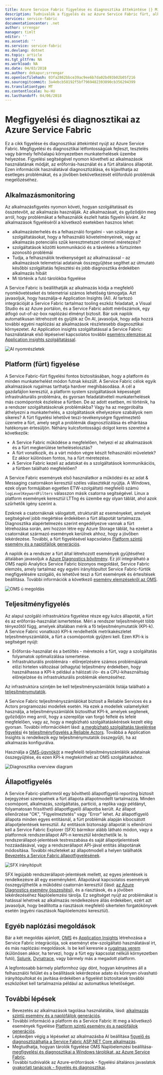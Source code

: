```yaml
---
title: Azure Service Fabric figyelése és diagnosztika áttekintése |} Microsoft Docs
description: Tudnivalók a figyelés és az Azure Service Fabric fürt, alkalmazások és szolgáltatások diagnosztika.
services: service-fabric
documentationcenter: .net
author: srrengar
manager: timlt
editor: ''
ms.assetid: ''
ms.service: service-fabric
ms.devlang: dotnet
ms.topic: article
ms.tgt_pltfrm: NA
ms.workload: NA
ms.date: 04/03/2018
ms.author: dekapur;srrengar
ms.openlocfilehash: 03fa2862bbce39ac9ee6b7da02bd93b02b05f216
ms.sourcegitcommit: 3a4ebcb58192f5bf7969482393090cb356294399
ms.translationtype: MT
ms.contentlocale: hu-HU
ms.lasthandoff: 04/06/2018
---
```

# <a name="monitoring-and-diagnostics-for-azure-service-fabric"></a>Megfigyelési és diagnosztikai az Azure Service Fabric

Ez a cikk figyelése és diagnosztikai áttekintést nyújt az Azure Service Fabric. Megfigyelési és diagnosztikai létfontosságúak fejleszt, tesztelés vagy bármely felhőalapú környezetben munkaterhelések üzembe helyezése. Figyelési segítségével nyomon követheti az alkalmazások használatának módját, az erőforrás-használat és a fürt általános állapotát. Ezen információk használatával diagnosztizálása, és kijavíthatja az esetleges problémákat, és a jövőben bekövetkezését előforduló problémák megelőzéséhez. 

## <a name="application-monitoring"></a>Alkalmazásmonitoring
Az alkalmazásfigyelés nyomon követi, hogyan szolgáltatásait és összetevőit, az alkalmazás használják. Az alkalmazásait, és győződjön meg arról, hogy problémákat a felhasználók észlelt hatás figyelni kívánt. Az alkalmazások figyeléséről a következő esetekben hasznos lehet:
* alkalmazásterhelés és a felhasználó forgalmi - van szüksége a szolgáltatásokat, hogy a felhasználó követelményeinek, vagy az alkalmazás potenciális szűk keresztmetszet címmel méretezési?
* szolgáltatások közötti kommunikáció és a távelérés a fürtszinten azonosító problémái
* Tudja, a felhasználók tevékenységeit az alkalmazással – az alkalmazások telemetriai adatainak összegyűjtése segíthet az útmutató későbbi szolgáltatás fejlesztési és jobb diagnosztika érdekében alkalmazás hibáit
* Mi történik a futó tárolókba figyelése

A Service Fabric is beállíthatják az alkalmazás kódja a megfelelő nyomkövetéseket és telemetriai számos lehetőség támogatja. Azt javasoljuk, hogy használja-e Application Insights (AI). AI tartozó integrációját a Service Fabric tartalmaz tooling eszköz feladatait, a Visual Studio és az Azure portálon, és a Service Fabric adott mérőszámok, egy átfogó out-of-az-box naplózási élményt biztosít. Bár sok naplók automatikusan létrehozott és gyűjtik az Ön AI, javasoljuk, hogy adja hozzá további egyéni naplózási az alkalmazások részletesebb diagnosztikai környezetet. Az Application insights szolgáltatással a Service Fabric: használatának első lépéseivel kapcsolatos további [esemény elemzése az Application insights szolgáltatással](service-fabric-diagnostics-event-analysis-appinsights.md).

![AI nyomrészletek](./media/service-fabric-tutorial-monitoring-aspnet/trace-details.png)

## <a name="platform-cluster-monitoring"></a>Platform (fürt) figyelése
A Service Fabric-fürt figyelési fontos biztosításában, hogy a platform és minden munkaterhelést módon futnak készült. A Service Fabric célok egyik alkalmazások rugalmas tarthatja hardver meghibásodása. A cél a gazdafájlon keresztül, a platform system szolgáltatások képességét infrastrukturális problémára, és gyorsan feladatátvételi munkaterhelések más csomópontok észlelése a fürtben. De az adott esetben, mi történik, ha a rendszer szolgáltatásoknak problémákba? Vagy ha az megpróbálta áthelyezni a munkaterhelés, a szolgáltatások elhelyezésre szabályok nem sikeres? A fürt figyelési lehetővé teszi-tevékenységre figyelmeztető üzenetre a fürt, amely segít a problémák diagnosztizálása és elhárítása hatékonyan értesüljön. Néhány kulcsfontosságú dolgot keres szeretné a következők:
* A Service Fabric működése a megfelelően, helyezi el az alkalmazások és a fürt megkerülése terheléselosztás? 
* A fürt vonatkozik, és a várt módon végre készít felhasználói műveletek? Ez akkor különösen fontos, ha a fürt méretezése.
* A Service Fabric kezeli az adatokat és a szolgáltatások kommunikációs, a fürtben található megfelelően?

A Service Fabric események első használatkor a működési és az adat & Messaging csatornákon keresztül széles választékát nyújtja. A Windows, ezek olyan formájában egyetlen ETW-szolgáltató megfelelő számú `logLevelKeywordFilters` válasszon másik csatorna segítségével. Linux a platform események keresztül LTTng és üzembe egy olyan táblát, ahol azok szűrhetők igény szerint a. 

Ezeknek a csatornáknak válogatott, strukturált az eseményeket, amelyek segítségével jobb megértése érdekében a fürt állapotát tartalmazza. Diagnosztika alapértelmezés szerint engedélyezve vannak a fürt létrehozása során, ami hozzon létre egy Azure Storage táblát, ha ezeket a csatornákat származó események kerülnek ahhoz, hogy a jövőben lekérdezése. További, a fürt figyelésével kapcsolatos [Platform szintű esemény és a naplófájlok generációs](service-fabric-diagnostics-event-generation-infra.md).

A naplók és a rendszer a fürt által létrehozott események gyűjtéséhez általában javasoljuk a [Azure Diagnostics bővítmény](service-fabric-diagnostics-event-aggregation-wad.md). Ez jól integrálható a OMS napló Analytics Service Fabric bizonyos megoldást, Service Fabric elemzés, amely tartalmaz egy egyéni irányítópultot Service Fabric-fürtök megfigyelésére szolgáló, és lehetővé teszi a fürt események és értesítések beállítása. További információk a következő [esemény elemzésekről az OMS](service-fabric-diagnostics-event-analysis-oms.md). 

 ![OMS ú megoldás](media/service-fabric-diagnostics-event-analysis-oms/service-fabric-solution.png)

## <a name="performance-monitoring"></a>Teljesítményfigyelés
Az alapul szolgáló infrastruktúra figyelése része egy kulcs állapotát, a fürt és az erőforrás-használat ismertetése. Méri a rendszer teljesítményét több tényezőtől függ, amelyek általában mérik a fő teljesítménymutatók (KPI-k). A Service Fabric vonatkozó KPI-k rendelhetők metrikakészletet teljesítményszámlálók, a fürt a csomópontok gyűjteni kell.
Ezen KPI-k is segítséget nyújt:
* Erőforrás-használat és a betöltés - méretezés a fürt, vagy a szolgáltatás folyamatok optimalizálása ismertetése.
* Infrastrukturális problémára - előrejelzésére számos problémájának előzi hirtelen változásai (elhagyta) teljesítmény érdekében, hogy használhassa a KPI-k például a hálózati i/o- és a CPU-kihasználtság előrejelzése és infrastrukturális problémák elemzéséhez.

Az infrastruktúra szintjén be kell teljesítményszámlálók listája található a [teljesítménymutatók](service-fabric-diagnostics-event-generation-perf.md). 

A Service Fabric teljesítményszámlálókat biztosít a Reliable Services és a Actors programozási modellek esetén. Ha ezek a modellek valamelyikét használja, a teljesítményszámlálók biztosíthat KPI-k, amelyek segítenek, győződjön meg arról, hogy a szereplője van forgó felfelé és lefelé megfelelően, vagy az, hogy a megbízható szolgáltatáskérések kezelt elég gyorsan. További információkért lásd: [a megbízható szolgáltatás távelérése figyelési](service-fabric-reliable-serviceremoting-diagnostics.md#performance-counters) és [teljesítményfigyelés a Reliable Actors](service-fabric-reliable-actors-diagnostics.md#performance-counters). Továbbá a Application Insights is rendelkezik egy teljesítménymutatók összegyűjti, ha az alkalmazás konfigurálva.

Használja a [OMS-ügynököt](service-fabric-diagnostics-oms-agent.md) a megfelelő teljesítményszámlálók adatainak összegyűjtése, és ezen KPI-k megtekintheti az OMS szolgáltatáshoz.

![Diagnosztika overview diagram](media/service-fabric-diagnostics-overview/diagnostics-overview.png)

## <a name="health-monitoring"></a>Állapotfigyelés
A Service Fabric-platformról egy bővíthető állapotfigyelő reporting biztosít bejegyzései szerepelnek a fürt állapota állapotmodellt tartalmazza. Minden csomópont, alkalmazás, szolgáltatás, partíció, a replika vagy példányt, folyamatosan frissíthető állapotfigyelő állapotba került. Az állapot ellenőrzése "OK", "Figyelmeztetés" vagy "Error" lehet. Az állapotfigyelő állapota minden egyes entitásnál, a fürt problémák alapján kibocsátott állapotjelentések keresztül. Az entitások biztonsági állapotát is ellenőrizni kell a Service Fabric Explorer (SFX) bármikor alább látható módon, vagy a platformok rendszerállapot API-n keresztül kérdezhetők le. Is rendszerállapot-jelentések testreszabása és saját állapotjelentések hozzáadásával, vagy a rendszerállapot API-jával entitás állapotának módosítása. További részleteket az állapotmodell a helyen találhatók [Bevezetés a Service Fabric állapotfigyelésének](service-fabric-health-introduction.md).

![SFX irányítópult](media/service-fabric-diagnostics-overview/sfx-healthstatus.png)

SFX legújabb rendszerállapot-jelentések mellett, az egyes jelentések is rendelkezésre áll egy eseményként. Állapotával kapcsolatos események összegyűjthetők a működési csatornán keresztül (lásd: [az Azure Diagnostics esemény összesítési](service-fabric-diagnostics-event-aggregation-wad.md#log-collection-configurations)), és a riasztások, és a jövőben lekérdezéséhez Naplóelemzési tárolja. Ez segítséget nyújt az problémákat is hatással lehetnek az alkalmazás rendelkezésre állás érdekében, ezért azt javasoljuk, hogy beállította a riasztások megfelelő sikertelen forgatókönyvek esetén (egyéni riasztások Naplóelemzési keresztül).

## <a name="other-logging-solutions"></a>Egyéb naplózási megoldások

Bár a két megoldás ajánlott, [OMS](service-fabric-diagnostics-event-analysis-oms.md) és [Application Insights](service-fabric-diagnostics-event-analysis-appinsights.md) létrehozása a Service Fabric integrációja, sok eseményt etw-szolgáltató használatával írt, és más naplózási megoldások. Is be kell keresnie a [rugalmas verem](https://www.elastic.co/products) (különösen akkor, ha tervezi, hogy a fürt egy kapcsolat nélküli környezetben futó), [Splunk](https://www.splunk.com/), [Dynatrace](https://www.dynatrace.com/), vagy bármely más a megadott platform. 

A legfontosabb bármely platformhoz úgy dönt, hogyan kényelmes áll a felhasználói felület és a beállítások lekérdezése adato és könnyen olvasható irányítópultokat és javítása érdekében a figyelést biztosítanak további eszközöket kell tartalmaznia például az automatikus lehetőséget.

## <a name="next-steps"></a>További lépések

* Bevezetés az alkalmazások tagolása használatába, lásd: [alkalmazás szintű esemény és a naplófájlok generációs](service-fabric-diagnostics-event-generation-app.md).
* További információ a platform és a Service Fabric itt meg a következő események figyelése [Platform szintű esemény és a naplófájlok generációs](service-fabric-diagnostics-event-generation-infra.md).
* Lépkedjen végig a lépéseket az alkalmazásba AI beállítása [figyelő és diagnosztizálhatja a Service Fabric ASP.NET Core alkalmazás](service-fabric-tutorial-monitoring-aspnet.md).
* Megtudhatja, hogyan tárolók figyelése OMS Naplóelemzési beállítása- [megfigyelési és diagnosztikai a Windows tárolókat, az Azure Service Fabric](service-fabric-tutorial-monitoring-wincontainers.md).
* További tudnivalók az Azure-erőforrások - figyelési általános javaslatok [gyakorlati tanácsok - figyelés és diagnosztikai](https://docs.microsoft.com/azure/architecture/best-practices/monitoring). 
